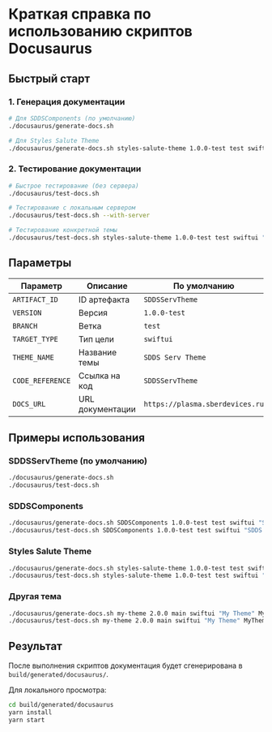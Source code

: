 # Краткая справка по использованию скриптов Docusaurus

## Быстрый старт

### 1. Генерация документации

```bash
# Для SDDSComponents (по умолчанию)
./docusaurus/generate-docs.sh

# Для Styles Salute Theme
./docusaurus/generate-docs.sh styles-salute-theme 1.0.0-test test swiftui "Styles Salute Theme" StylesSaluteTheme
```

### 2. Тестирование документации

```bash
# Быстрое тестирование (без сервера)
./docusaurus/test-docs.sh

# Тестирование с локальным сервером
./docusaurus/test-docs.sh --with-server

# Тестирование конкретной темы
./docusaurus/test-docs.sh styles-salute-theme 1.0.0-test test swiftui "Styles Salute Theme" StylesSaluteTheme --with-server
```

## Параметры

| Параметр | Описание | По умолчанию |
|----------|----------|--------------|
| `ARTIFACT_ID` | ID артефакта | `SDDSServTheme` |
| `VERSION` | Версия | `1.0.0-test` |
| `BRANCH` | Ветка | `test` |
| `TARGET_TYPE` | Тип цели | `swiftui` |
| `THEME_NAME` | Название темы | `SDDS Serv Theme` |
| `CODE_REFERENCE` | Ссылка на код | `SDDSServTheme` |
| `DOCS_URL` | URL документации | `https://plasma.sberdevices.ru` |

## Примеры использования

### SDDSServTheme (по умолчанию)
```bash
./docusaurus/generate-docs.sh
./docusaurus/test-docs.sh
```

### SDDSComponents
```bash
./docusaurus/generate-docs.sh SDDSComponents 1.0.0-test test swiftui "SDDS iOS Components" SDDSComponents
./docusaurus/test-docs.sh SDDSComponents 1.0.0-test test swiftui "SDDS iOS Components" SDDSComponents
```

### Styles Salute Theme
```bash
./docusaurus/generate-docs.sh styles-salute-theme 1.0.0-test test swiftui "Styles Salute Theme" StylesSaluteTheme
./docusaurus/test-docs.sh styles-salute-theme 1.0.0-test test swiftui "Styles Salute Theme" StylesSaluteTheme
```

### Другая тема
```bash
./docusaurus/generate-docs.sh my-theme 2.0.0 main swiftui "My Theme" MyTheme
./docusaurus/test-docs.sh my-theme 2.0.0 main swiftui "My Theme" MyTheme --with-server
```

## Результат

После выполнения скриптов документация будет сгенерирована в `build/generated/docusaurus/`.

Для локального просмотра:
```bash
cd build/generated/docusaurus
yarn install
yarn start
```
